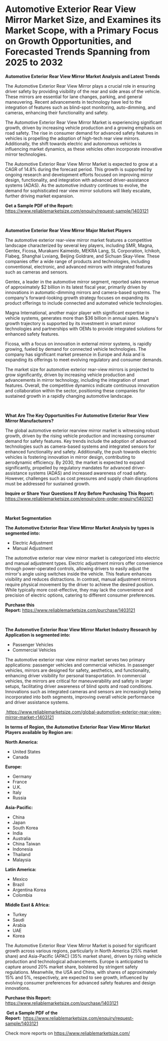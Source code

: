 <p><h1>Automotive Exterior Rear View Mirror Market Size, and Examines its Market Scope, with a Primary Focus on Growth Opportunities, and Forecasted Trends Spanning from 2025 to 2032</h1></p><p><strong>Automotive Exterior Rear View Mirror Market Analysis and Latest Trends</strong></p>
<p><p>The Automotive Exterior Rear View Mirror plays a crucial role in ensuring driver safety by providing visibility of the rear and side areas of the vehicle. These mirrors are essential for lane changes, parking, and general maneuvering. Recent advancements in technology have led to the integration of features such as blind-spot monitoring, auto-dimming, and cameras, enhancing their functionality and safety.</p><p>The Automotive Exterior Rear View Mirror Market is experiencing significant growth, driven by increasing vehicle production and a growing emphasis on road safety. The rise in consumer demand for advanced safety features in vehicles is propelling the adoption of high-tech rear view mirrors. Additionally, the shift towards electric and autonomous vehicles is influencing market dynamics, as these vehicles often incorporate innovative mirror technologies.</p><p>The Automotive Exterior Rear View Mirror Market is expected to grow at a CAGR of 14.8% during the forecast period. This growth is supported by ongoing research and development efforts focused on improving mirror design, functionality, and integration with advanced driver-assistance systems (ADAS). As the automotive industry continues to evolve, the demand for sophisticated rear view mirror solutions will likely escalate, further driving market expansion.</p></p>
<p><strong>Get a Sample PDF of the Report:&nbsp;</strong> <a href="https://www.reliablemarketsize.com/enquiry/request-sample/1403121?utm_campaign=3205&utm_medium=2&utm_source=Github&utm_content=ia&utm_term=28032025&utm_id=automotive-exterior-rear-view-mirror">https://www.reliablemarketsize.com/enquiry/request-sample/1403121</a></p>
<p>&nbsp;</p>
<p><strong>Automotive Exterior Rear View Mirror Major Market Players</strong></p>
<p><p>The automotive exterior rear-view mirror market features a competitive landscape characterized by several key players, including SMR, Magna, Gentex, Ficosa, Murakami Kaimeido, MEKRA Lang, SL Corporation, Ichikoh, Flabeg, Shanghai Lvxiang, Beijing Goldrare, and Sichuan Skay-View. These companies offer a wide range of products and technologies, including conventional, electronic, and advanced mirrors with integrated features such as cameras and sensors.</p><p>Gentex, a leader in the automotive mirror segment, reported sales revenue of approximately $2 billion in its latest fiscal year, primarily driven by innovations in automatic-dimming mirrors and camera-based systems. The company's forward-looking growth strategy focuses on expanding its product offerings to include connected and automated vehicle technologies.</p><p>Magna International, another major player with significant expertise in vehicle systems, generates more than $36 billion in annual sales. Magna's growth trajectory is supported by its investment in smart mirror technologies and partnerships with OEMs to provide integrated solutions for enhanced safety features.</p><p>Ficosa, with a focus on innovation in external mirror systems, is rapidly growing, fueled by demand for connected vehicle technologies. The company has significant market presence in Europe and Asia and is expanding its offerings to meet evolving regulatory and consumer demands.</p><p>The market size for automotive exterior rear-view mirrors is projected to grow significantly, driven by increasing vehicle production and advancements in mirror technology, including the integration of smart features. Overall, the competitive dynamics indicate continuous innovation and collaboration within the sector, positioning these companies for sustained growth in a rapidly changing automotive landscape.</p></p>
<p>&nbsp;</p>
<p><strong>What Are The Key Opportunities For Automotive Exterior Rear View Mirror Manufacturers?</strong></p>
<p><p>The global automotive exterior rearview mirror market is witnessing robust growth, driven by the rising vehicle production and increasing consumer demand for safety features. Key trends include the adoption of advanced technologies such as camera-based systems and integrated sensors for enhanced functionality and safety. Additionally, the push towards electric vehicles is fostering innovation in mirror design, contributing to aerodynamic efficiency. By 2030, the market is expected to expand significantly, propelled by regulatory mandates for advanced driver-assistance systems (ADAS) and increased awareness of road safety. However, challenges such as cost pressures and supply chain disruptions must be addressed for sustained growth.</p></p>
<p><strong>Inquire or Share Your Questions If Any Before Purchasing This Report:</strong> <a href="https://www.reliablemarketsize.com/enquiry/pre-order-enquiry/1403121?utm_campaign=3205&utm_medium=2&utm_source=Github&utm_content=ia&utm_term=28032025&utm_id=automotive-exterior-rear-view-mirror">https://www.reliablemarketsize.com/enquiry/pre-order-enquiry/1403121</a></p>
<p>&nbsp;</p>
<p><strong>Market Segmentation</strong></p>
<p><strong>The Automotive Exterior Rear View Mirror Market Analysis by types is segmented into:</strong></p>
<p><ul><li>Electric Adjustment</li><li>Manual Adjustment</li></ul></p>
<p><p>The automotive exterior rear view mirror market is categorized into electric and manual adjustment types. Electric adjustment mirrors offer convenience through power-operated controls, allowing drivers to easily adjust the mirror's angle using switches inside the vehicle. This feature enhances visibility and reduces distractions. In contrast, manual adjustment mirrors require physical movement by the driver to achieve the desired position. While typically more cost-effective, they may lack the convenience and precision of electric options, catering to different consumer preferences.</p></p>
<p><strong>Purchase this Report:&nbsp;</strong><a href="https://www.reliablemarketsize.com/purchase/1403121?utm_campaign=3205&utm_medium=2&utm_source=Github&utm_content=ia&utm_term=28032025&utm_id=automotive-exterior-rear-view-mirror">https://www.reliablemarketsize.com/purchase/1403121</a></p>
<p>&nbsp;</p>
<p><strong>The Automotive Exterior Rear View Mirror Market Industry Research by Application is segmented into:</strong></p>
<p><ul><li>Passenger Vehicles</li><li>Commercial Vehicles</li></ul></p>
<p><p>The automotive exterior rear view mirror market serves two primary applications: passenger vehicles and commercial vehicles. In passenger vehicles, mirrors are designed for safety, aesthetics, and functionality, enhancing driver visibility for personal transportation. In commercial vehicles, the mirrors are critical for maneuverability and safety in larger setups, facilitating driver awareness of blind spots and road conditions. Innovations such as integrated cameras and sensors are increasingly being incorporated into both segments, improving overall vehicle performance and driver assistance systems.</p></p>
<p><a href="https://www.reliablemarketsize.com/global-automotive-exterior-rear-view-mirror-market-r1403121?utm_campaign=3205&utm_medium=2&utm_source=Github&utm_content=ia&utm_term=28032025&utm_id=automotive-exterior-rear-view-mirror">&nbsp;https://www.reliablemarketsize.com/global-automotive-exterior-rear-view-mirror-market-r1403121</a></p>
<p><strong>In terms of Region, the Automotive Exterior Rear View Mirror Market Players available by Region are:</strong></p>
<p>
    <p> <strong> North America: </strong>
        <ul>
            <li>United States</li>
            <li>Canada</li>
        </ul>
        </p> 
    <p> <strong> Europe: </strong>
        <ul>
            <li>Germany</li>
            <li>France</li>
            <li>U.K.</li>
            <li>Italy</li>
            <li>Russia</li>
        </ul>
        </p> 
    <p> <strong> Asia-Pacific: </strong>
        <ul>
            <li>China</li>
            <li>Japan</li>
            <li>South Korea</li>
            <li>India</li>
            <li>Australia</li>
            <li>China Taiwan</li>
            <li>Indonesia</li>
            <li>Thailand</li>
            <li>Malaysia</li>
        </ul>
        </p> 
    <p> <strong> Latin America: </strong>
        <ul>
            <li>Mexico</li>
            <li>Brazil</li>
            <li>Argentina Korea</li>
            <li>Colombia</li>
        </ul>
        </p> 
    <p> <strong> Middle East & Africa: </strong>
        <ul>
            <li>Turkey</li>
            <li>Saudi</li>
            <li>Arabia</li>
            <li>UAE</li>
            <li>Korea</li>
        </ul>
    </p>
    </p>
<p><p>The Automotive Exterior Rear View Mirror Market is poised for significant growth across various regions, particularly in North America (25% market share) and Asia-Pacific (APAC) (35% market share), driven by rising vehicle production and technological advancements. Europe is anticipated to capture around 20% market share, bolstered by stringent safety regulations. Meanwhile, the USA and China, with shares of approximately 15% and 5%, respectively, are expected to see growth, influenced by evolving consumer preferences for advanced safety features and design innovations.</p></p>
<p><strong>Purchase this Report: </strong><a href="https://www.reliablemarketsize.com/purchase/1403121?utm_campaign=3205&utm_medium=2&utm_source=Github&utm_content=ia&utm_term=28032025&utm_id=automotive-exterior-rear-view-mirror">https://www.reliablemarketsize.com/purchase/1403121</a></p>
<p>&nbsp;<strong>Get a Sample PDF of the Report:&nbsp;&nbsp;</strong><a href="https://www.reliablemarketsize.com/enquiry/request-sample/1403121?utm_campaign=3205&utm_medium=2&utm_source=Github&utm_content=ia&utm_term=28032025&utm_id=automotive-exterior-rear-view-mirror">https://www.reliablemarketsize.com/enquiry/request-sample/1403121</a></p>
<p><strong></strong></p>
<p>Check more reports on <a href="https://www.reliablemarketsize.com/?utm_campaign=3205&utm_medium=2&utm_source=Github&utm_content=ia&utm_term=28032025&utm_id=automotive-exterior-rear-view-mirror">https://www.reliablemarketsize.com/</a></p>